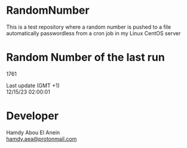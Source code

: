 # RandomNumber    
This is a test repository where a random number is pushed to a file automatically passwordless from a cron job in my Linux CentOS server    
# Random Number of the last run   
1761
      
Last update (GMT +1)    
12/15/23 02:00:01
# Developer    
Hamdy Abou El Anein   
hamdy.aea@protonmail.com
